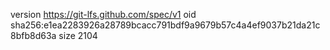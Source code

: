 version https://git-lfs.github.com/spec/v1
oid sha256:e1ea2283926a28789bcacc791bdf9a9679b57c4a4ef9037b21da21c8bfb8d63a
size 2104
